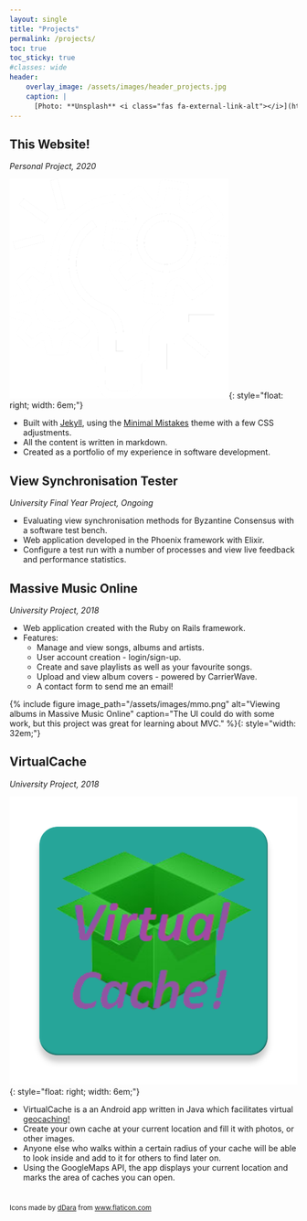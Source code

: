 ```yaml
---
layout: single
title: "Projects"
permalink: /projects/
toc: true
toc_sticky: true
#classes: wide
header:
    overlay_image: /assets/images/header_projects.jpg
    caption: |
      [Photo: **Unsplash** <i class="fas fa-external-link-alt"></i>](https://unsplash.com/photos/FO7JIlwjOtU)
---
```


## This Website!
*Personal Project, 2020*

![image](/assets/images/project.png){: style="float: right; width: 6em;"}

* Built with [Jekyll](https://jekyllrb.com/), using the [Minimal
  Mistakes](https://mademistakes.com/work/minimal-mistakes-jekyll-theme/) theme
  with a few CSS adjustments.
* All the content is written in markdown.
* Created as a portfolio of my experience in software development.

## View Synchronisation Tester
*University Final Year Project, Ongoing*

* Evaluating view synchronisation methods for Byzantine Consensus with a
  software test bench.
* Web application developed in the Phoenix framework with Elixir.
* Configure a test run with a number of processes and view live feedback and
  performance statistics.

## Massive Music Online
*University Project, 2018*

* Web application created with the Ruby on Rails framework.
* Features:
    - Manage and view songs, albums and artists.
    - User account creation - login/sign-up.
    - Create and save playlists as well as your favourite songs.
    - Upload and view album covers - powered by CarrierWave.
    - A contact form to send me an email!

{% include figure image_path="/assets/images/mmo.png" alt="Viewing albums in
Massive Music Online" caption="The UI could do with some work, but this project
was great for learning about MVC." %}{:
style="width: 32em;"}

## VirtualCache
*University Project, 2018*

![image](/assets/images/virtualcache.png){: style="float: right; width: 6em;"}

* VirtualCache is a an Android app written in Java which facilitates virtual
  [geocaching!](https://en.wikipedia.org/wiki/Geocaching)
* Create your own cache at your current location and fill it with photos, or
  other images.
* Anyone else who walks within a certain radius of your cache will be able to
  look inside and add to it for others to find later on. 
* Using the GoogleMaps API, the app displays your current location and marks the
  area of caches you can open.

<br />
<sub>
    Icons made by <a href="https://www.flaticon.com/authors/ddara" title="dDara">dDara</a> from <a href="https://www.flaticon.com/" title="Flaticon">www.flaticon.com</a>
</sub>
